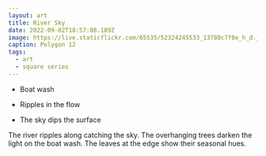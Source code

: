 ```yaml
---
layout: art
title: River Sky
date: 2022-09-02T18:57:08.189Z
image: https://live.staticflickr.com/65535/52324245533_13780c7f0e_h_d.jpg
caption: Polygon 12
tags:
  - art
  - square series
---
```

* Boat wash

* Ripples in the flow

* The sky dips the surface

The river ripples along catching the sky. The overhanging trees darken the light on the boat wash. The leaves at the edge show their seasonal hues.